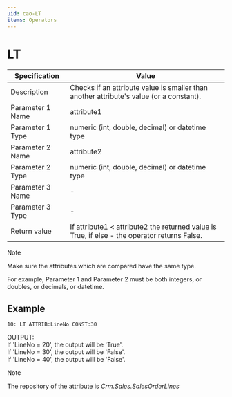 ```yaml
---
uid: cao-LT
items: Operators
---
```


# LT 

| Specification         | Value                                                        |
| --------------------- | ------------------------------------------------------------ |
| Description           | Checks if an attribute value is smaller than another attribute's value (or a constant).          |
| Parameter 1 Name      | attribute1                                                        |
| Parameter 1 Type      | numeric (int, double, decimal) or datetime type                                    |
| Parameter 2 Name      | attribute2                                                           |
| Parameter 2 Type      | numeric (int, double, decimal) or datetime type                                                            |
| Parameter 3 Name      | -                                                            |
| Parameter 3 Type      | -                                                            |
| Return value          | If attribute1 < attribute2 the returned value is True, if else - the operator returns False.                                                          |

> [!NOTE]
> 
> Make sure the attributes which are compared have the same type. 
> 
> For example, Parameter 1 and Parameter 2 must be both integers, or doubles, or decimals, or datetime.

## Example

```      
10: LT ATTRIB:LineNo CONST:30   
```
OUTPUT: 
<br/>If 'LineNo = 20', the output will be 'True'.
<br/>If 'LineNo = 30', the output will be 'False'.
<br/>If 'LineNo = 40', the output will be 'False'.


> [!NOTE]
> 
> The repository of the attribute is *Crm.Sales.SalesOrderLines*
